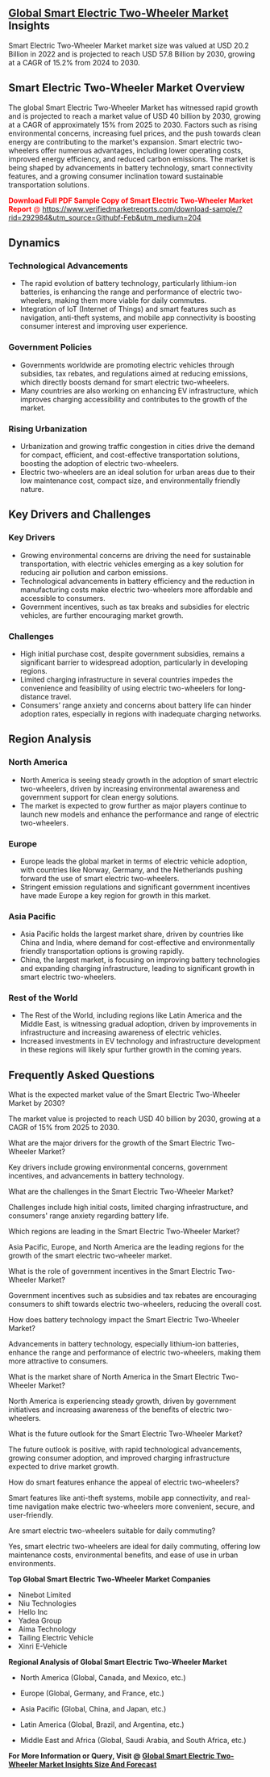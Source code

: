 <h2><a href="https://www.verifiedmarketreports.com/download-sample/?rid=292984&amp;utm_source=Githubf&amp;utm_medium=204" target="_blank">Global Smart Electric Two-Wheeler Market</a> Insights</h2><p>Smart Electric Two-Wheeler Market market size was valued at USD 20.2 Billion in 2022 and is projected to reach USD 57.8 Billion by 2030, growing at a CAGR of 15.2% from 2024 to 2030.</p><p> <h2>Smart Electric Two-Wheeler Market Overview</h2> <p>The global Smart Electric Two-Wheeler Market has witnessed rapid growth and is projected to reach a market value of USD 40 billion by 2030, growing at a CAGR of approximately 15% from 2025 to 2030. Factors such as rising environmental concerns, increasing fuel prices, and the push towards clean energy are contributing to the market's expansion. Smart electric two-wheelers offer numerous advantages, including lower operating costs, improved energy efficiency, and reduced carbon emissions. The market is being shaped by advancements in battery technology, smart connectivity features, and a growing consumer inclination toward sustainable transportation solutions.</p> <p><p><span class=""><span style="color: #ff0000;"><strong>Download Full PDF Sample Copy of Smart Electric Two-Wheeler Market Report</strong> @ </span><a href="https://www.verifiedmarketreports.com/download-sample/?rid=292984&amp;utm_source=Githubf-Feb&amp;utm_medium=204" target="_blank">https://www.verifiedmarketreports.com/download-sample/?rid=292984&amp;utm_source=Githubf-Feb&amp;utm_medium=204</a></span></p></p> <h2>Dynamics</h2> <h3>Technological Advancements</h3> <ul> <li>The rapid evolution of battery technology, particularly lithium-ion batteries, is enhancing the range and performance of electric two-wheelers, making them more viable for daily commutes.</li> <li>Integration of IoT (Internet of Things) and smart features such as navigation, anti-theft systems, and mobile app connectivity is boosting consumer interest and improving user experience.</li> </ul> <h3>Government Policies</h3> <ul> <li>Governments worldwide are promoting electric vehicles through subsidies, tax rebates, and regulations aimed at reducing emissions, which directly boosts demand for smart electric two-wheelers.</li> <li>Many countries are also working on enhancing EV infrastructure, which improves charging accessibility and contributes to the growth of the market.</li> </ul> <h3>Rising Urbanization</h3> <ul> <li>Urbanization and growing traffic congestion in cities drive the demand for compact, efficient, and cost-effective transportation solutions, boosting the adoption of electric two-wheelers.</li> <li>Electric two-wheelers are an ideal solution for urban areas due to their low maintenance cost, compact size, and environmentally friendly nature.</li> </ul> <h2>Key Drivers and Challenges</h2> <h3>Key Drivers</h3> <ul> <li>Growing environmental concerns are driving the need for sustainable transportation, with electric vehicles emerging as a key solution for reducing air pollution and carbon emissions.</li> <li>Technological advancements in battery efficiency and the reduction in manufacturing costs make electric two-wheelers more affordable and accessible to consumers.</li> <li>Government incentives, such as tax breaks and subsidies for electric vehicles, are further encouraging market growth.</li> </ul> <h3>Challenges</h3> <ul> <li>High initial purchase cost, despite government subsidies, remains a significant barrier to widespread adoption, particularly in developing regions.</li> <li>Limited charging infrastructure in several countries impedes the convenience and feasibility of using electric two-wheelers for long-distance travel.</li> <li>Consumers’ range anxiety and concerns about battery life can hinder adoption rates, especially in regions with inadequate charging networks.</li> </ul> <h2>Region Analysis</h2> <h3>North America</h3> <ul> <li>North America is seeing steady growth in the adoption of smart electric two-wheelers, driven by increasing environmental awareness and government support for clean energy solutions.</li> <li>The market is expected to grow further as major players continue to launch new models and enhance the performance and range of electric two-wheelers.</li> </ul> <h3>Europe</h3> <ul> <li>Europe leads the global market in terms of electric vehicle adoption, with countries like Norway, Germany, and the Netherlands pushing forward the use of smart electric two-wheelers.</li> <li>Stringent emission regulations and significant government incentives have made Europe a key region for growth in this market.</li> </ul> <h3>Asia Pacific</h3> <ul> <li>Asia Pacific holds the largest market share, driven by countries like China and India, where demand for cost-effective and environmentally friendly transportation options is growing rapidly.</li> <li>China, the largest market, is focusing on improving battery technologies and expanding charging infrastructure, leading to significant growth in smart electric two-wheelers.</li> </ul> <h3>Rest of the World</h3> <ul> <li>The Rest of the World, including regions like Latin America and the Middle East, is witnessing gradual adoption, driven by improvements in infrastructure and increasing awareness of electric vehicles.</li> <li>Increased investments in EV technology and infrastructure development in these regions will likely spur further growth in the coming years.</li> </ul> <h2>Frequently Asked Questions</h2> <p>What is the expected market value of the Smart Electric Two-Wheeler Market by 2030?</p> <p>The market value is projected to reach USD 40 billion by 2030, growing at a CAGR of 15% from 2025 to 2030.</p> <p>What are the major drivers for the growth of the Smart Electric Two-Wheeler Market?</p> <p>Key drivers include growing environmental concerns, government incentives, and advancements in battery technology.</p> <p>What are the challenges in the Smart Electric Two-Wheeler Market?</p> <p>Challenges include high initial costs, limited charging infrastructure, and consumers' range anxiety regarding battery life.</p> <p>Which regions are leading in the Smart Electric Two-Wheeler Market?</p> <p>Asia Pacific, Europe, and North America are the leading regions for the growth of the smart electric two-wheeler market.</p> <p>What is the role of government incentives in the Smart Electric Two-Wheeler Market?</p> <p>Government incentives such as subsidies and tax rebates are encouraging consumers to shift towards electric two-wheelers, reducing the overall cost.</p> <p>How does battery technology impact the Smart Electric Two-Wheeler Market?</p> <p>Advancements in battery technology, especially lithium-ion batteries, enhance the range and performance of electric two-wheelers, making them more attractive to consumers.</p> <p>What is the market share of North America in the Smart Electric Two-Wheeler Market?</p> <p>North America is experiencing steady growth, driven by government initiatives and increasing awareness of the benefits of electric two-wheelers.</p> <p>What is the future outlook for the Smart Electric Two-Wheeler Market?</p> <p>The future outlook is positive, with rapid technological advancements, growing consumer adoption, and improved charging infrastructure expected to drive market growth.</p> <p>How do smart features enhance the appeal of electric two-wheelers?</p> <p>Smart features like anti-theft systems, mobile app connectivity, and real-time navigation make electric two-wheelers more convenient, secure, and user-friendly.</p> <p>Are smart electric two-wheelers suitable for daily commuting?</p> <p>Yes, smart electric two-wheelers are ideal for daily commuting, offering low maintenance costs, environmental benefits, and ease of use in urban environments.</p> </p><p><strong>Top Global Smart Electric Two-Wheeler Market Companies</strong></p><div data-test-id=""><p><li>Ninebot Limited</li><li> Niu Technologies</li><li> Hello Inc</li><li> Yadea Group</li><li> Aima Technology</li><li> Tailing Electric Vehicle</li><li> Xinri E-Vehicle</li></p><div><strong>Regional Analysis of&nbsp;Global Smart Electric Two-Wheeler Market</strong></div><ul><li dir="ltr"><p dir="ltr">North America&nbsp;(Global, Canada, and Mexico, etc.)</p></li><li dir="ltr"><p dir="ltr">Europe (Global, Germany, and France, etc.)</p></li><li dir="ltr"><p dir="ltr">Asia Pacific&nbsp;(Global, China, and Japan, etc.)</p></li><li dir="ltr"><p dir="ltr">Latin America&nbsp;(Global, Brazil, and Argentina, etc.)</p></li><li dir="ltr">Middle East and Africa&nbsp;(Global, Saudi Arabia, and South Africa, etc.)</li></ul><p><strong>For More Information or Query, Visit @&nbsp;</strong><strong><a href="https://www.verifiedmarketreports.com/product/smart-electric-two-wheeler-market/?utm_source=Githubf&amp;utm_medium=204" target="_blank">Global Smart Electric Two-Wheeler Market Insights Size And Forecast</a></strong></p></div>
